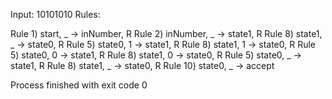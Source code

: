 Input: 10101010 
Rules:

Rule 1) start, _ -> inNumber, R
Rule 2) inNumber, _ -> state1, R
Rule 8) state1, _ -> state0, R
Rule 5) state0, 1 -> state1, R
Rule 8) state1, 1 -> state0, R
Rule 5) state0, 0 -> state1, R
Rule 8) state1, 0 -> state0, R
Rule 5) state0, _ -> state1, R
Rule 8) state1, _ -> state0, R
Rule 10) state0, _ -> accept

Process finished with exit code 0